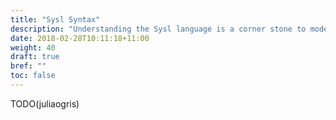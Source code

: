 ```yaml
---
title: "Sysl Syntax"
description: "Understanding the Sysl language is a corner stone to modelling your system."
date: 2018-02-28T10:11:18+11:00
weight: 40
draft: true
bref: ""
toc: false
---
```


TODO(juliaogris)
